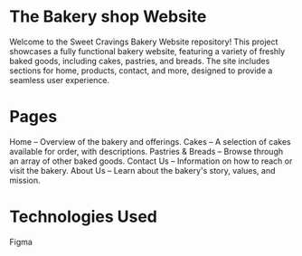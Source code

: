 # The Bakery shop Website
Welcome to the Sweet Cravings Bakery Website repository! This project showcases a fully functional bakery website, featuring a variety of freshly baked goods, including cakes, pastries, and breads. The site includes sections for home, products, contact, and more, designed to provide a seamless user experience.

# Pages
Home – Overview of the bakery and offerings.
Cakes – A selection of cakes available for order, with descriptions.
Pastries & Breads – Browse through an array of other baked goods.
Contact Us – Information on how to reach or visit the bakery.
About Us – Learn about the bakery's story, values, and mission.

# Technologies Used
Figma


